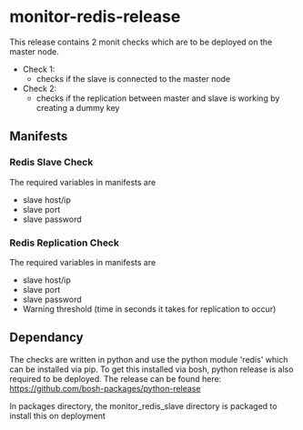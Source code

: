 # monitor-redis-release

This release contains 2 monit checks which are to be deployed on the master node.
- Check 1:
  - checks if the slave is connected to the master node
- Check 2:
  - checks if the replication between master and slave is working by creating a dummy key

## Manifests
### Redis Slave Check
The required variables in manifests are
- slave host/ip
- slave port
- slave password

### Redis Replication Check
The required variables in manifests are
- slave host/ip
- slave port
- slave password
- Warning threshold (time in seconds it takes for replication to occur)

## Dependancy
The checks are written in python and use the python module 'redis' which can be installed via pip. To get this installed via bosh, python release is also required to be deployed. The release can be found here: https://github.com/bosh-packages/python-release

In packages directory, the monitor_redis_slave directory is packaged to install this on deployment

